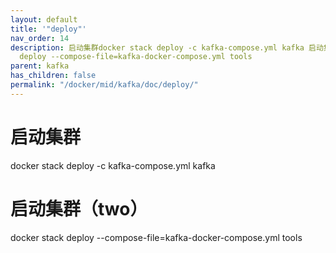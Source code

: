 ```yaml
---
layout: default
title: '"deploy"'
nav_order: 14
description: 启动集群docker stack deploy -c kafka-compose.yml kafka 启动集群（two）docker stack
  deploy --compose-file=kafka-docker-compose.yml tools
parent: kafka
has_children: false
permalink: "/docker/mid/kafka/doc/deploy/"
---
```


# 启动集群
docker stack deploy -c kafka-compose.yml kafka
# 启动集群（two）
docker stack deploy --compose-file=kafka-docker-compose.yml tools
